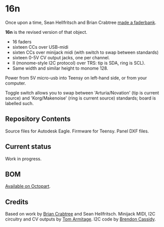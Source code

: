 # 16n

Once upon a time, Sean Hellfritsch and Brian Crabtree [made a faderbank][linespost].

**16n** is the revised version of that object.

* 16 faders
* sixteen CCs over USB-midi
* sixten CCs over minijack midi (with switch to swap between standards)
* sixteen 0-5V CV output jacks, one per channel.
* II (monome-style I2C protocol) over TRS: tip is SDA, ring is SCL).
* Same width and similar height to monome 128.

Power from 5V micro-usb into Teensy on left-hand side, or from your computer.

Toggle switch allows you to swap between 'Arturia/Novation' (tip is current source) and 'Korg/Makenoise' (ring is current source) standards; board is labelled such.

## Repository Contents

Source files for Autodesk Eagle. Firmware for Teensy. Panel DXF files.

## Current status

Work in progress.


## BOM

[Available on Octopart](octobom).

## Credits

Based on work by [Brian Crabtree][tehn] and Sean Hellfritsch. 
Minijack MIDI, I2C circuitry and CV outputs by [Tom Armitage][infovore].
I2C code by [Brendon Cassidy][bpcmusic].

[linespost]: https://llllllll.co/t/sixteen-n-faderbank/3643
[tehn]: https://github.com/tehn
[bpcmusic]: https://github.com/bpcmusic
[infovore]: https://github.com/infovore
[octobom]: https://octopart.com/bom-tool/nlacEI7z